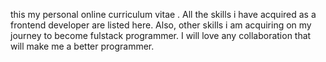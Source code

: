 this my personal online curriculum vitae .
All the skills i have acquired as a frontend developer
are listed here.
Also, other skills i am acquiring on my journey to become 
fulstack programmer. 
I will love any collaboration that will make me a better programmer.
